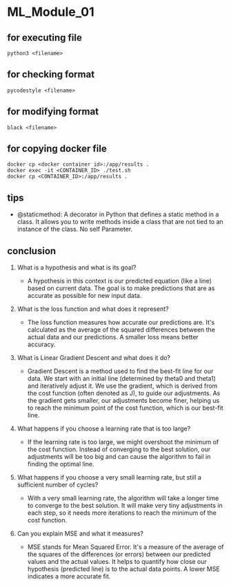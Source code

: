 # ML_Module_01

## for executing file
```
python3 <filename>
```

## for checking format
```
pycodestyle <filename>
```

## for modifying format
```
black <filename>
```

## for copying docker file
```
docker cp <docker container id>:/app/results .
docker exec -it <CONTAINER_ID> ./test.sh
docker cp <CONTAINER_ID>:/app/results .
```

## tips
- @staticmethod: A decorator in Python that defines a static method in a class. It allows you to write methods inside a class that are not tied to an instance of the class. No self Parameter.

## conclusion
1. What is a hypothesis and what is its goal?

    - A hypothesis in this context is our predicted equation (like a line) based on current data. The goal is to make predictions that are as accurate as possible for new input data.

2. What is the loss function and what does it represent?

    - The loss function measures how accurate our predictions are. It's calculated as the average of the squared differences between the actual data and our predictions. A smaller loss means better accuracy.

3. What is Linear Gradient Descent and what does it do?

    - Gradient Descent is a method used to find the best-fit line for our data. We start with an initial line (determined by theta0 and theta1) and iteratively adjust it. We use the gradient, which is derived from the cost function (often denoted as J), to guide our adjustments. As the gradient gets smaller, our adjustments become finer, helping us to reach the minimum point of the cost function, which is our best-fit line.

4. What happens if you choose a learning rate that is too large?

    - If the learning rate is too large, we might overshoot the minimum of the cost function. Instead of converging to the best solution, our adjustments will be too big and can cause the algorithm to fail in finding the optimal line.

5. What happens if you choose a very small learning rate, but still a sufficient number of cycles?

    - With a very small learning rate, the algorithm will take a longer time to converge to the best solution. It will make very tiny adjustments in each step, so it needs more iterations to reach the minimum of the cost function.

6. Can you explain MSE and what it measures?

    - MSE stands for Mean Squared Error. It's a measure of the average of the squares of the differences (or errors) between our predicted values and the actual values. It helps to quantify how close our hypothesis (predicted line) is to the actual data points. A lower MSE indicates a more accurate fit.
